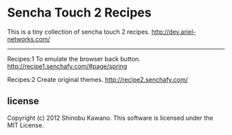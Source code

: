 Sencha Touch 2 Recipes
=======

This is a tiny collection of sencha touch 2 recipes.
http://dev.ariel-networks.com/

-----
Recipes:1 To emulate the browser back button. 
          http://recipe1.senchafy.com/#page/spring

Recipes:2 Create original themes.
          http://recipe2.senchafy.com/

license
-------

Copyright (c) 2012 Shinobu Kawano. This software is licensed under the MIT License.

